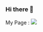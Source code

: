 ### Hi there 👋

My Page : <!-- https://fool-luckyrat.ssl-lolipop.jp/ -->
<img src="https://github-readme-stats.vercel.app/api?username=luckylat&count_private=true&show_icons=true&theme=graywhite">
<!--
**luckylat/luckylat** is a ✨ _special_ ✨ repository because its `README.md` (this file) appears on your GitHub profile.

Here are some ideas to get you started:

- 🔭 I’m currently working on ...
- 🌱 I’m currently learning ...
- 👯 I’m looking to collaborate on ...
- 🤔 I’m looking for help with ...
- 💬 Ask me about ...
- 📫 How to reach me: ...
- 😄 Pronouns: ...
- ⚡ Fun fact: ...
-->

